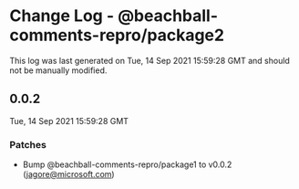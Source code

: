 # Change Log - @beachball-comments-repro/package2

This log was last generated on Tue, 14 Sep 2021 15:59:28 GMT and should not be manually modified.

<!-- Start content -->

## 0.0.2

Tue, 14 Sep 2021 15:59:28 GMT

### Patches

- Bump @beachball-comments-repro/package1 to v0.0.2 (jagore@microsoft.com)
